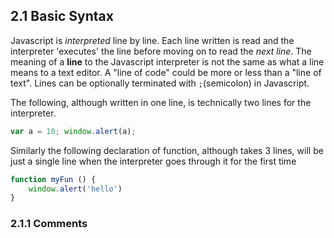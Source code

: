 ## 2.1 Basic Syntax

Javascript is _interpreted_ line by line. Each line written is read and the interpreter 'executes' the line before moving on to read the _next line_. The meaning of a **line** to the Javascript interpreter is not the same as what a line means to a text editor. A "line of code" could be more or less than a "line of text".  Lines can be optionally terminated with `;`\(semicolon\) in Javascript. 

The following, although written in one line, is technically two lines for the interpreter.

```js
var a = 10; window.alert(a);
```

Similarly the following declaration of function, although takes 3 lines, will be just a single line when the interpreter goes through it for the first time

```js
function myFun () {
    window.alert('hello')
}
```

### 2.1.1 Comments



